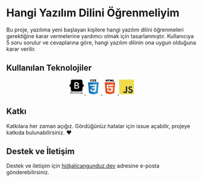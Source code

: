 # Hangi Yazılım Dilini Öğrenmeliyim  

Bu proje, yazılıma yeni başlayan kişilere hangi yazılım dilini öğrenmeleri gerektiğine karar vermelerine yardımcı olmak için tasarlanmıştır. Kullanıcıya 5 soru sorulur ve cevaplarına göre, hangi yazılım dilinin ona uygun olduğuna karar verilir.

## Kullanılan Teknolojiler

<p align="center"> <a href="https://getbootstrap.com" target="_blank" rel="noreferrer"> <img src="https://raw.githubusercontent.com/devicons/devicon/master/icons/bootstrap/bootstrap-plain-wordmark.svg" alt="bootstrap" width="40" height="40"/> </a> <a href="https://www.w3schools.com/css/" target="_blank" rel="noreferrer"> <img src="https://raw.githubusercontent.com/devicons/devicon/master/icons/css3/css3-original-wordmark.svg" alt="css3" width="40" height="40"/> </a> <a href="https://www.w3.org/html/" target="_blank" rel="noreferrer"> <img src="https://raw.githubusercontent.com/devicons/devicon/master/icons/html5/html5-original-wordmark.svg" alt="html5" width="40" height="40"/> </a> <a href="https://developer.mozilla.org/en-US/docs/Web/JavaScript" target="_blank" rel="noreferrer"> <img src="https://raw.githubusercontent.com/devicons/devicon/master/icons/javascript/javascript-original.svg" alt="javascript" width="40" height="40"/> </a> </p>

## Katkı

Katkılara her zaman açığız. Gördüğünüz hatalar için issue açabilir, projeye katkıda bulunabilirsiniz. :heart:  

## Destek ve İletişim

Destek ve iletişim için hi@alicangunduz.dev adresine e-posta gönderebilirsiniz.  
